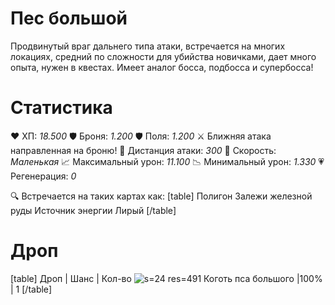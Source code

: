 # Пес большой
Продвинутый враг дальнего типа атаки, встречается на многих локациях, средний по сложности для убийства новичками, дает много опыта, нужен в квестах. Имеет аналог босса, подбосса и супербосса!
# Cтатистика
❤ ХП: *18.500*
🛡 Броня: *1.200*
🛡 Поля: *1.200*
⚔ Ближняя атака направленная на броню!
🎯 Дистанция атаки: *300*
🏃 Скорость: *Маленькая*
📈 Максимальный урон: *11.100*
📉 Минимальный урон: *1.330*
💗 Регенерация: *0*

🔍 Встречается на таких картах как:
[table]
Полигон
Залежи железной руды
Источник энергии
Лирый
[/table]
# Дроп
[table] Дроп | Шанс | Кол-во
![s=24 res=491]() Коготь пса большого |100% | 1
[/table]